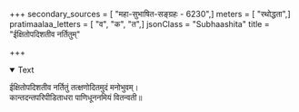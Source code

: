 +++
secondary_sources = [ "महा-सुभाषित-सङ्ग्रहः - 6230",]
meters = [ "रथोद्धता",]
pratimaalaa_letters = [ "व", "क", "त",]
jsonClass = "Subhaashita"
title = "ईक्षितोपदिशतीव नर्तितुम्"

+++

<details open><summary>Text</summary>

ईक्षितोपदिशतीव नर्तितुं तत्क्षणोदितमुदं मनोभुवम्।  
कान्तदन्तपरिपीडिताधरा पाणिधूननमियं वितन्वती॥
</details>
